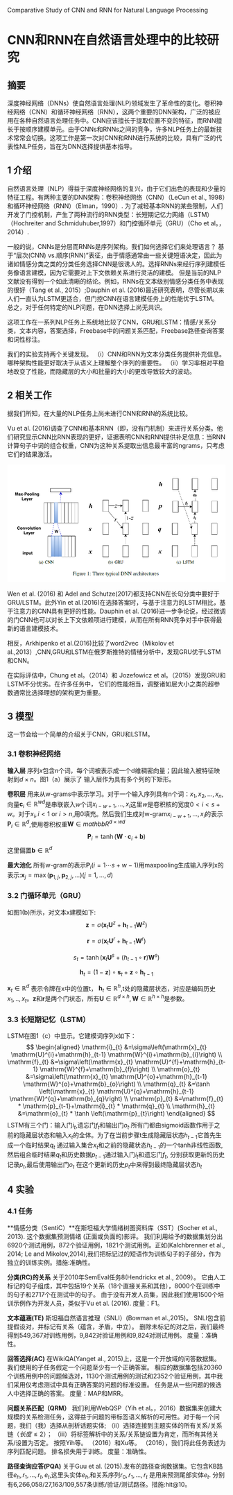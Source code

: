 Comparative Study of CNN and RNN for Natural Language Processing

# CNN和RNN在自然语言处理中的比较研究

## 摘要

深度神经网络（DNNs）使自然语言处理(NLP)领域发生了革命性的变化。卷积神经网络（CNN）和循环神经网络（RNN），这两个重要的DNN架构，广泛的被应用在各种自然语言处理任务中。CNN应该擅长于提取位置不变的特征，而RNN擅长于按顺序建模单元。由于CNNs和RNNs之间的竞争，许多NLP任务上的最新技术常常会切换。这项工作是第一次对CNN和RNN进行系统的比较，具有广泛的代表性NLP任务，旨在为DNN选择提供基本指导。

## 1 介绍

自然语言处理（NLP）得益于深度神经网络的复兴，由于它们出色的表现和少量的特征工程。有两种主要的DNN架构：卷积神经网络（CNN）（LeCun et al., 1998）和循环神经网络（RNN）（Elman，1990）. 为了减轻基本RNN的某些限制，人们开发了门控机制，产生了两种流行的RNN类型：长短期记忆力网络（LSTM）（Hochreiter and Schmiduhuber,1997）和门控循环单元（GRU）（Cho et al。，2014）.

一般的说，CNNs是分层而RNNs是序列架构。我们如何选择它们来处理语言？ 基于“层次(CNN) vs.顺序(RNN)”表征，由于情感通常由一些关键短语决定，因此为诸如情感分类之类的分类任务选择CNN是很诱人的。选择RNNs来经行序列建模任务像语言建模，因为它需要对上下文依赖关系进行灵活的建模。 但是当前的NLP文献没有得到一个如此清晰的结论。例如，RNNs在文本级别情感分类任务中表现的很好（Tang et al., 2015）;Dauphin et al. (2016)最近研究表明，尽管长期以来人们一直认为LSTM更适合，但门控CNN在语言建模任务上的性能优于LSTM。 总之，对于任何特定的NLP问题，在DNN选择上尚无共识。

这项工作在一系列NLP任务上系统地比较了CNN，GRU和LSTM：情感/关系分类，文本内容，答案选择，Freebase中的问题关系匹配，Freebase路径查询答案和词性标注。

我们的实验支持两个关键发现。 （i）CNN和RNN为文本分类任务提供补充信息。 哪种架构性能更好取决于从语义上理解整个序列的重要性。 （ii）学习率相对平稳地改变了性能，而隐藏层的大小和批量的大小的更改导致较大的波动。

## 2 相关工作

据我们所知，在大量的NLP任务上尚未进行CNN和RNN的系统比较。

Vu et al. (2016)调查了CNN和基本RNN（即，没有门机制）来进行关系分类。他们研究显示CNN比RNN表现的更好，证据表明CNN和RNN提供补足信息：当RNN计算句子中词的组合权重，CNN为这种关系提取出信息最丰富的ngrams，只考虑它们的结果激活。 

![1572940781842](./assets/1572940781842.png)

Wen et al. (2016) 和 Adel and Schutze(2017)都支持CNN在长句分类中要好于GRU/LSTM。此外Yin et al.(2016)在选择答案时，与基于注意力的LSTM相比，基于注意力的CNN具有更好的性能。Dauphin et al. (2016)进一步争论说，经过微调的门CNN也可以对长上下文依赖项进行建模，从而在所有RNN竞争对手中获得最新的语言建模技术。

相反，Arkhipenko et al.(2016)比较了word2vec（Mikolov et al.,2013）,CNN,GRU和LSTM在俄罗斯推特的情绪分析中，发现GRU优于LSTM和CNN。

在实际评估中，Chung et al。（2014）和 Jozefowicz et al。（2015）发现GRU和LSTM不分优劣。在许多任务中， 它们的性能相当，调整诸如层大小之类的超参数通常比选择理想的架构更为重要。

## 3 模型

这一节会给一个简单的介绍关于CNN，GRU和LSTM。

### 3.1 卷积神经网络

**输入层**  序列$x$包含$n$个词，每个词被表示成一个d维稠密向量；因此输入被特征映射到$d \times n$。图1（a）展示了 输入层作为具有多个列的下矩形。

**卷积层** 用来从w-grams中表示学习。对于一个输入序列具有n个词：$x_1,x_2,...,x_n$,向量$\mathbf{c}_i \in \mathbb{R}^{wd}$是串联嵌入$w$个词$x_{i-w+1},...,x_i$这里$w$是卷积核的宽度$0<i<s+w$。对于$x_i,i<1 \ \mbox{or}\ i>n$,用0填充。然后我们生成对w-gram$x_{i-w+1},...,x_i$的表示$\mathbf{P}_i \in \mathbb{R}^d$,使用卷积权重$\mathbf{W} \in mathbb{R}^{d\times wd}$
$$
\mathbf{P}_i = \tanh(\mathbf{W}\cdot \mathbf{c}_i+\mathbf{b}) \tag{1}
$$
这里偏置$\mathbf{b}\in\mathbb{R}^d$

**最大池化** 所有w-gram的表示$\mathbf{P}_i(i = 1\cdots s+w-1)$用maxpooling生成输入序列x的表示:$\mathbf{x}_j=\max(\mathbf{p}_{1,j},\mathbf{p}_{2,j},...)(j=1,...,d)$

### 3.2 门循环单元（GRU）

 如图1(b)所示，对文本x建模如下: 
$$
\mathbf{z} = \sigma(\mathbf{x}_t\mathbf{U}^z+\mathbf{h}_{t-1}\mathbf{W}^z) \tag{2}
$$

$$
\mathbf{r}=\sigma(\mathbf{x}_t\mathbf{U}^r + \mathbf{h}_{t-1}\mathbf{W}^r)  \tag{3}
$$

$$
s_t=\tanh(\mathbf{x}_t\mathbf{U}^s+(h_{t-1}\circ \mathbf{r})\mathbf{W}^s) \tag{4}
$$

$$
\mathbf{h}_t=(1-\mathbf{z})\circ\mathbf{s}_t+\mathbf{z}\circ\mathbf{h}_{t-1} \tag{5}
$$

$\mathbf{x}_t \in \mathbb{R}^d$ 表示令牌在x中的位置t， $\mathbf{h}_t \in \mathbb{R}^h$,t处的隐藏层状态，对应是编码历史$x_1,..,x_t$。$\mathbf{z}$和$\mathbf{r}$是两个门状态，所有$\mathbf{U} \in \mathbb{R}^{d \times h},\mathbf{W} \in \mathbb{R}^{h \times h}$是参数。

### 3.3 长短期记忆（LSTM）

LSTM在图1（c）中显示。它建模词序列x如下：
$$
\begin{aligned} \mathrm{i}_{t} &=\sigma\left(\mathrm{x}_{t} \mathrm{U}^{i}+\mathrm{h}_{t-1} \mathrm{W}^{i}+\mathrm{b}_{i}\right) \\ \mathrm{f}_{t} &=\sigma\left(\mathrm{x}_{t} \mathrm{U}^{f}+\mathrm{h}_{t-1} \mathrm{W}^{f}+\mathrm{b}_{f}\right) \\ \mathrm{o}_{t} &=\sigma\left(\mathrm{x}_{t} \mathrm{U}^{o}+\mathrm{h}_{t-1} \mathrm{W}^{o}+\mathrm{b}_{o}\right) \\ \mathrm{q}_{t} &=\tanh \left(\mathrm{x}_{t} \mathrm{U}^{q}+\mathrm{h}_{t-1} \mathrm{W}^{q}+\mathrm{b}_{q}\right) \\ \mathrm{p}_{t} &=\mathrm{f}_{t} * \mathrm{p}_{t-1}+\mathrm{i}_{t} * \mathrm{q}_{t} \\ \mathrm{h}_{t} &=\mathrm{o}_{t} * \tanh \left(\mathrm{p}_{t}\right) \end{aligned}
$$
LSTM有三个门：输入门$i_t$,遗忘门$f_t$和输出门$o_t$.所有门都由sigmoid函数作用于之前的隐藏层状态和输入$x_t$的全体。为了在当前步骤t生成隐藏层状态$h_{t-1}$它首先生成一个临时结果$q_t$ 通过输入集合$x_t$和之前的隐藏状态$h_{t-1}$的一个tanh非线性函数,然后组合临时结果$q_t$和历史数据$p_{t-1}$通过输入门$i_t$和遗忘门$f_t$, 分别获取更新的历史记录$p_t$,最后使用输出门$o_t$ 在这个更新的历史$p_t$中来得到最终隐藏层状态$h_t$

##  4 实验

### 4.1 任务

**情感分类（SentiC）**在斯坦福大学情绪树图资料库（SST）(Socher et al., 2013). 这个数据集预测情绪 (正面或负面的)影评。  我们利用给予的数据集划分出6920个测试用例，872个验证用例，1821个测试用例。正如(Kalchbrenner et al., 2014; Le and Mikolov,2014),我们把标记过的短语作为训练句子的子部分，作为独立的训练实例。措施:准确性。

 **分类(RC)的关系**  关于2010年SemEval任务8(Hendrickx et al., 2009）。 它由人工标记的句子组成，其中包括19个关系（18个直接关系和其他），8000个在训练中的句子和2717个在测试中的句子。 由于没有开发人员集，因此我们使用1500个培训示例作为开发人员，类似于Vu et al. (2016). 度量：F1。

**文本蕴涵(TE)** 斯坦福自然语言推理（SNLI）(Bowman et al.,2015)。 SNLI包含前提假设对，并标记有关系（蕴含，矛盾，中立）。 删除未标记的对之后，我们最终得到549,367对训练用例，9,842对验证用例和9,824对测试用例。 度量：准确性。

 **回答选择(AC)**  在WikiQA(Yanget al., 2015)上，这是一个开放域的问答数据集。 我们使用的子任务假定一个问题至少有一个正确答案。 相应的数据集包括20360个训练用例中的问题候选对，1130个测试用例的测试和2352个验证用例，其中我们采用仅考虑测试中具有正确答案的问题的标准设置。 任务是从一些问题的候选人中选择正确的答案。 度量：MAP和MRR。

**问题关系匹配（QRM）** 我们利用WebQSP（Yih et al。，2016）数据集来创建大规模的关系检测任务，这得益于问题的带标签语义解析的可用性。对于每一个问题，我们（我）选择从剖析话题实体; （ii）选择连接到主题实体的所有关系/关系链（$长度 \leq 2$）； （iii）将标签解析中的关系/关系链设置为肯定，而所有其他关系/设置为否定。 按照Yih等。 （2016）和Xu等。 （2016），我们将此任务表述为序列匹配问题。 排名损失用于训练。 度量：准确性。

 **路径查询应答(PQA)**   关于Guu et al. (2015).发布的路径查询数据集。它包含KB路径$e_h,r_1,...,r_t,e_t$,这里头实体$e_h$,和关系序列$r_0,r_1,...,r_t$ 是用来预测尾部实体$e_t$. 分别有6,266,058/27,163/109,557条训练/验证/测试路径。措施:hit@10。 